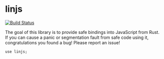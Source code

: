 # linjs

[![Build Status](https://travis-ci.org/asajeffrey/linjs.svg)](https://travis-ci.org/asajeffrey/linjs)

The goal of this library is to provide safe bindings into JavaScript
from Rust. If you can cause a panic or segmentation fault from safe code
using it, congratulations you found a bug! Please report an issue!

```rust,skt-main
use linjs;
```
